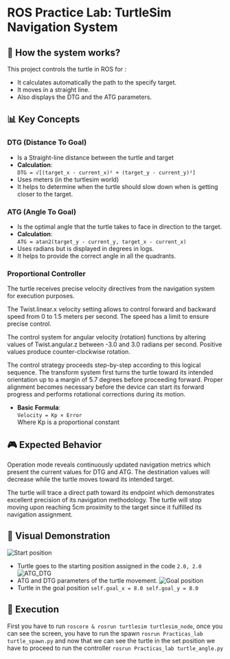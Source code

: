 # ROS Practice Lab: TurtleSim Navigation System 

## 🐢 How the system works?

This project controls the turtle in ROS for :
- It calculates automatically the path to the specify target.
- It moves in a straight line.
-  Also displays the DTG and the ATG parameters. 

## 📊 Key Concepts

### DTG (Distance To Goal)
- Is a Straight-line distance between the turtle and target
- **Calculation**:  
  `DTG = √[(target_x - current_x)² + (target_y - current_y)²]` 
- Uses meters (in the turtlesim world)
- It helps to determine when the turtle should slow down when is getting closer to the target.  

### ATG (Angle To Goal)
- Is the optimal angle that the turtle takes to face in direction to the target. 
- **Calculation**:  
  `ATG = atan2(target_y - current_y, target_x - current_x)`  
- Uses radians but is displayed in degrees in logs. 
- It helps to provide the correct angle in all the quadrants.
  
### Proportional Controller 
The turtle receives precise velocity directives from the navigation system for execution purposes.

The Twist.linear.x velocity setting allows to control forward and backward speed from 0 to 1.5 meters per second. The speed has a limit to ensure precise control.

The control system for angular velocity (rotation) functions by altering values of Twist.angular.z between -3.0 and 3.0 radians per second. Positive values produce counter-clockwise rotation.

The control strategy proceeds step-by-step according to this logical sequence.
The transform system first turns the turtle toward its intended orientation up to a margin of 5.7 degrees before proceeding forward. Proper alignment becomes necessary before the device can start its forward progress and performs rotational corrections during its motion.
- **Basic Formula**:  
  `Velocity = Kp × Error`  
  Where Kp is a proportional constant

## 🎮 Expected Behavior 
Operation mode reveals continuously updated navigation metrics which present the current values for DTG and ATG. The destination values will decrease while the turtle moves toward its intended target.

The turtle will trace a direct path toward its endpoint which demonstrates excellent precision of its navigation methodology. The turtle will stop moving upon reaching 5cm proximity to the target since it fulfilled its navigation assignment.


## 📸 Visual Demonstration
![Start position](https://github.com/user-attachments/assets/8bdfe9af-ff22-4c02-92cb-dbe87bf40df5)
- Turtle goes to the starting position assigned in the code `2.0, 2.0`
![ATG_DTG](https://github.com/user-attachments/assets/d1e296f6-9d13-4996-81e5-4bc69d731e0f)
- ATG and DTG parameters of the turtle movement. 
![Goal position](https://github.com/user-attachments/assets/02986eda-0487-483a-9c4e-f8483bbfe228)
- Turtle in the goal position `self.goal_x = 8.0
        self.goal_y = 8.0`

## 🚀 Execution
First you have to run `roscore & rosrun turtlesim turtlesim_node`, once you can see the screen, you have to run the spawn `rosrun Practicas_lab turtle_spawn.py` and now that we can see the turtle in the set position we have to proceed to run the controller `rosrun Practicas_lab turtle_angle.py`


